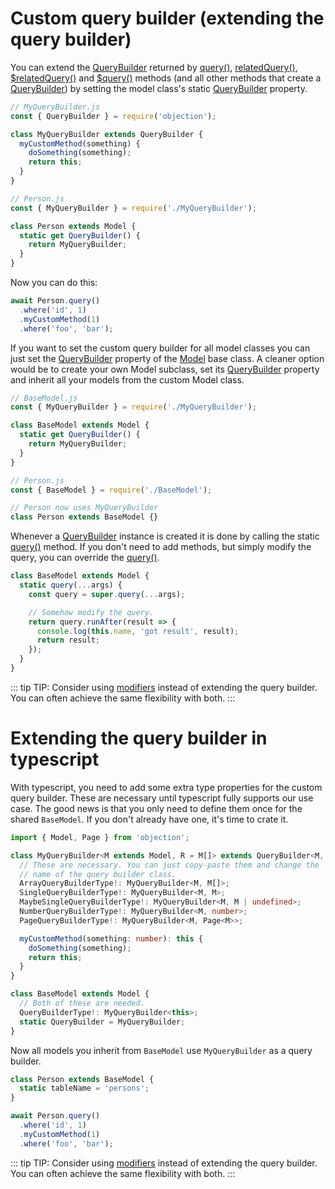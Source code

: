 # Custom query builder (extending the query builder)

You can extend the [QueryBuilder](/api/query-builder/) returned by [query()](/api/model/static-methods.html#static-query), [relatedQuery()](/api/model/static-methods.html#static-relatedquery), [\$relatedQuery()](/api/model/instance-methods.html#relatedquery) and [\$query()](/api/model/instance-methods.html#query) methods (and all other methods that create a [QueryBuilder](/api/query-builder/)) by setting the model class's static [QueryBuilder](/api/model/static-methods.html#static-querybuilder) property.

```js
// MyQueryBuilder.js
const { QueryBuilder } = require('objection');

class MyQueryBuilder extends QueryBuilder {
  myCustomMethod(something) {
    doSomething(something);
    return this;
  }
}

// Person.js
const { MyQueryBuilder } = require('./MyQueryBuilder');

class Person extends Model {
  static get QueryBuilder() {
    return MyQueryBuilder;
  }
}
```

Now you can do this:

```js
await Person.query()
  .where('id', 1)
  .myCustomMethod(1)
  .where('foo', 'bar');
```

If you want to set the custom query builder for all model classes you can just set the [QueryBuilder](/api/model/static-methods.html#static-querybuilder) property of the [Model](/api/model/) base class. A cleaner option would be to create your own Model subclass, set its [QueryBuilder](/api/query-builder/) property and inherit all your models from the custom Model class.

```js
// BaseModel.js
const { MyQueryBuilder } = require('./MyQueryBuilder');

class BaseModel extends Model {
  static get QueryBuilder() {
    return MyQueryBuilder;
  }
}

// Person.js
const { BaseModel } = require('./BaseModel');

// Person now uses MyQueryBuilder
class Person extends BaseModel {}
```

Whenever a [QueryBuilder](/api/query-builder/) instance is created it is done by calling the static [query()](/api/model/static-methods.html#static-query) method. If you don't need to add methods, but simply modify the query, you can override the [query()](/api/model/static-methods.html#static-query).

```js
class BaseModel extends Model {
  static query(...args) {
    const query = super.query(...args);

    // Somehow modify the query.
    return query.runAfter(result => {
      console.log(this.name, 'got result', result);
      return result;
    });
  }
}
```

::: tip
TIP: Consider using [modifiers](/recipes/modifiers.html#usage-in-a-query) instead of extending the query builder. You can often achieve the same flexibility with both.
:::

# Extending the query builder in typescript

With typescript, you need to add some extra type properties for the custom query builder. These are necessary until typescript fully supports our use case. The good news is that you only need to define them once for the shared `BaseModel`. If you don't already have one, it's time to crate it.

```ts
import { Model, Page } from 'objection';

class MyQueryBuilder<M extends Model, R = M[]> extends QueryBuilder<M, R> {
  // These are necessary. You can just copy-paste them and change the
  // name of the query builder class.
  ArrayQueryBuilderType!: MyQueryBuilder<M, M[]>;
  SingleQueryBuilderType!: MyQueryBuilder<M, M>;
  MaybeSingleQueryBuilderType!: MyQueryBuilder<M, M | undefined>;
  NumberQueryBuilderType!: MyQueryBuilder<M, number>;
  PageQueryBuilderType!: MyQueryBuilder<M, Page<M>>;

  myCustomMethod(something: number): this {
    doSomething(something);
    return this;
  }
}

class BaseModel extends Model {
  // Both of these are needed.
  QueryBuilderType!: MyQueryBuilder<this>;
  static QueryBuilder = MyQueryBuilder;
}
```

Now all models you inherit from `BaseModel` use `MyQueryBuilder` as a query builder.

```js
class Person extends BaseModel {
  static tableName = 'persons';
}

await Person.query()
  .where('id', 1)
  .myCustomMethod(1)
  .where('foo', 'bar');
```

::: tip
TIP: Consider using [modifiers](/recipes/modifiers.html#usage-in-a-query) instead of extending the query builder. You can often achieve the same flexibility with both.
:::
